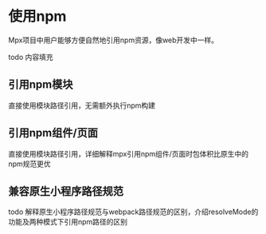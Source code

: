 # 使用npm

Mpx项目中用户能够方便自然地引用npm资源，像web开发中一样。

todo 内容填充

## 引用npm模块

直接使用模块路径引用，无需额外执行npm构建

## 引用npm组件/页面

直接使用模块路径引用，详细解释mpx引用npm组件/页面时包体积比原生中的npm规范更优

## 兼容原生小程序路径规范

todo 解释原生小程序路径规范与webpack路径规范的区别，介绍resolveMode的功能及两种模式下引用npm路径的区别

